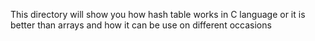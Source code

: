 This directory will show you how hash table works in 
C language or it is better than arrays and how it can be use
on different occasions
